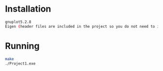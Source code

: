 # Installation
```bash
gnuplot5.2.8
Eigen (header files are included in the project so you do not need to install this)
```

# Running
```bash
make
./Project1.exe
```